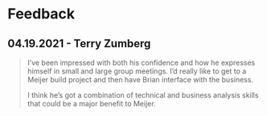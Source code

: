 # Feedback

## 04.19.2021 - Terry Zumberg

> I’ve been impressed with both his confidence and how he expresses himself in small and large group meetings.  I’d really like to get to a Meijer build project and then have Brian interface with the business.  
>
> I think he’s got a combination of technical and business analysis skills that could be a major benefit to Meijer.
